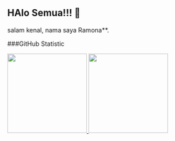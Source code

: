## HAlo Semua!!! 👋
salam kenal, nama saya Ramona**.<br>


###GitHub Statistic
<p align="left">
<a href="https://github.com/RAM-OO">
  <img height="180em" src="https://github-readme-stats-eight-theta.vercel.app/api?username=penuliscode&show_icons=true&theme=algolia&include_all_commits=true&count_private=true"/>
  <img height="180em" src="https://github-readme-stats-eight-theta.vercel.app/api/top-langs/?username=penuliscode&layout=compact&layout=compact&theme=algolia"/>
</a>
</p>
